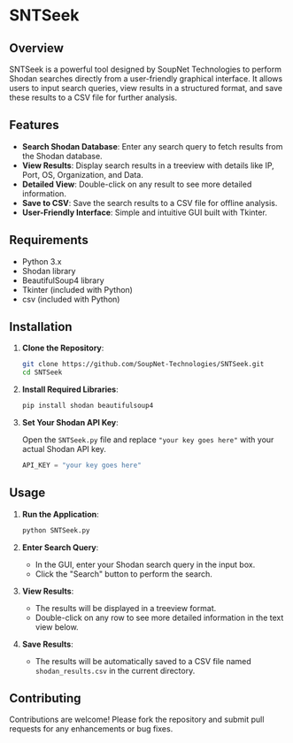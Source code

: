 # SNTSeek

## Overview

SNTSeek is a powerful tool designed by SoupNet Technologies to perform Shodan searches directly from a user-friendly graphical interface. It allows users to input search queries, view results in a structured format, and save these results to a CSV file for further analysis.

## Features

- **Search Shodan Database**: Enter any search query to fetch results from the Shodan database.
- **View Results**: Display search results in a treeview with details like IP, Port, OS, Organization, and Data.
- **Detailed View**: Double-click on any result to see more detailed information.
- **Save to CSV**: Save the search results to a CSV file for offline analysis.
- **User-Friendly Interface**: Simple and intuitive GUI built with Tkinter.

## Requirements

- Python 3.x
- Shodan library
- BeautifulSoup4 library
- Tkinter (included with Python)
- csv (included with Python)

## Installation

1. **Clone the Repository**:

    ```sh
    git clone https://github.com/SoupNet-Technologies/SNTSeek.git
    cd SNTSeek
    ```

2. **Install Required Libraries**:

    ```sh
    pip install shodan beautifulsoup4
    ```

3. **Set Your Shodan API Key**:

    Open the `SNTSeek.py` file and replace `"your key goes here"` with your actual Shodan API key.

    ```python
    API_KEY = "your key goes here"
    ```

## Usage

1. **Run the Application**:

    ```sh
    python SNTSeek.py
    ```

2. **Enter Search Query**:

    - In the GUI, enter your Shodan search query in the input box.
    - Click the "Search" button to perform the search.

3. **View Results**:

    - The results will be displayed in a treeview format.
    - Double-click on any row to see more detailed information in the text view below.

4. **Save Results**:

    - The results will be automatically saved to a CSV file named `shodan_results.csv` in the current directory.

## Contributing

Contributions are welcome! Please fork the repository and submit pull requests for any enhancements or bug fixes.

